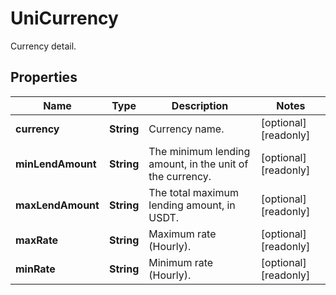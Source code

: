 
# UniCurrency

Currency detail.

## Properties

Name | Type | Description | Notes
------------ | ------------- | ------------- | -------------
**currency** | **String** | Currency name. |  [optional] [readonly]
**minLendAmount** | **String** | The minimum lending amount, in the unit of the currency. |  [optional] [readonly]
**maxLendAmount** | **String** | The total maximum lending amount, in USDT. |  [optional] [readonly]
**maxRate** | **String** | Maximum rate (Hourly). |  [optional] [readonly]
**minRate** | **String** | Minimum rate (Hourly). |  [optional] [readonly]

